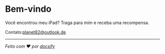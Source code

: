 # Bem-vindo

Você encontrou meu iPad? Traga para mim e receba uma recompensa.

Contato:[planet82@outlook.de](mailto:planet82@outlook.de)

* * *

_Feito com ❤️ por [docsify](https://docsify.js.org/)_

